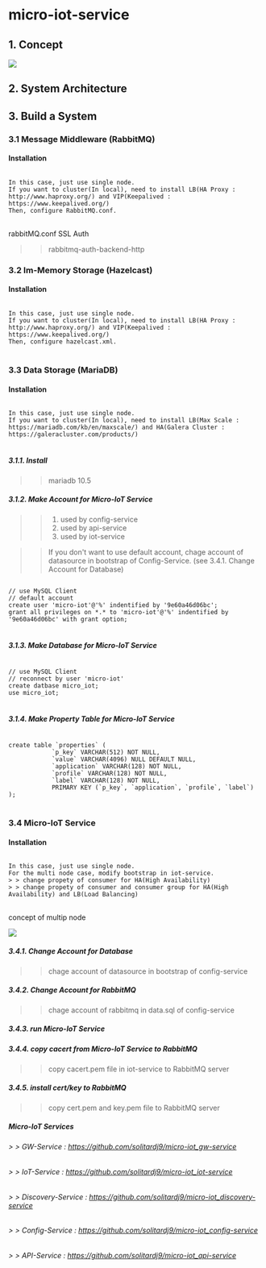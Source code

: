 # micro-iot-service

## 1. Concept
<div>
  <img src="https://user-images.githubusercontent.com/24906833/90782997-7d6b1700-e33a-11ea-87a5-3e0abad79102.png">
</div>
  
## 2. System Architecture

## 3. Build a System
### 3.1 Message Middleware (RabbitMQ)
#### Installation
<pre>
<code>
In this case, just use single node.
If you want to cluster(In local), need to install LB(HA Proxy : http://www.haproxy.org/) and VIP(Keepalived : https://www.keepalived.org/)
Then, configure RabbitMQ.conf.
</code>
</pre>

rabbitMQ.conf
SSL
Auth
> > rabbitmq-auth-backend-http

### 3.2 Im-Memory Storage (Hazelcast)
#### Installation
<pre>
<code>
In this case, just use single node.
If you want to cluster(In local), need to install LB(HA Proxy : http://www.haproxy.org/) and VIP(Keepalived : https://www.keepalived.org/)
Then, configure hazelcast.xml.
</code>
</pre>

### 3.3 Data Storage (MariaDB)
#### Installation
<pre>
<code>
In this case, just use single node.
If you want to cluster(In local), need to install LB(Max Scale : https://mariadb.com/kb/en/maxscale/) and HA(Galera Cluster : https://galeracluster.com/products/)
</code>
</pre>
##### 3.1.1. Install
> > mariadb 10.5

##### 3.1.2. Make Account for Micro-IoT Service
> > 1) used by config-service
> > 2) used by api-service
> > 3) used by iot-service

> > If you don't want to use default account, chage account of datasource in bootstrap of Config-Service. (see 3.4.1. Change Account for Database)
> > 
<pre>
<code>
// use MySQL Client
// default account
create user 'micro-iot'@'%' indentified by '9e60a46d06bc';
grant all privileges on *.* to 'micro-iot'@'%' indentified by '9e60a46d06bc' with grant option;
</code>
</pre>

##### 3.1.3. Make Database for Micro-IoT Service
<pre>
<code>
// use MySQL Client
// reconnect by user 'micro-iot'
create datbase micro_iot;
use micro_iot;
</code>
</pre>

##### 3.1.4. Make Property Table for Micro-IoT Service
<pre>
<code>
create table `properties` (
			`p_key` VARCHAR(512) NOT NULL,
			`value` VARCHAR(4096) NULL DEFAULT NULL,
			`application` VARCHAR(128) NOT NULL,
			`profile` VARCHAR(128) NOT NULL,
			`label` VARCHAR(128) NOT NULL,
			PRIMARY KEY (`p_key`, `application`, `profile`, `label`)
);
</code>
</pre>

### 3.4 Micro-IoT Service
#### Installation
<pre>
<code>
In this case, just use single node.
For the multi node case, modify bootstrap in iot-service.
> > change propety of consumer for HA(High Availability)
> > change propety of consumer and consumer group for HA(High Availability) and LB(Load Balancing)
</code>
</pre>
concept of multip node
<div>
  <img src="https://user-images.githubusercontent.com/24906833/90783213-c4590c80-e33a-11ea-8c28-2bba7619a37f.png">
</div>

##### 3.4.1. Change Account for Database
> > chage account of datasource in bootstrap of config-service

##### 3.4.2. Change Account for RabbitMQ
> > chage account of rabbitmq in data.sql of config-service

##### 3.4.3. run Micro-IoT Service

##### 3.4.4. copy cacert from Micro-IoT Service to RabbitMQ
> > copy cacert.pem file in iot-service to RabbitMQ server

##### 3.4.5. install cert/key to RabbitMQ
> > copy cert.pem and key.pem file to RabbitMQ server

##### Micro-IoT Services
###### > > GW-Service : https://github.com/solitardj9/micro-iot_gw-service
###### > > IoT-Service : https://github.com/solitardj9/micro-iot_iot-service
###### > > Discovery-Service : https://github.com/solitardj9/micro-iot_discovery-service
###### > > Config-Service : https://github.com/solitardj9/micro-iot_config-service
###### > > API-Service : https://github.com/solitardj9/micro-iot_api-service





